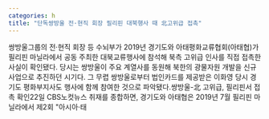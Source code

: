 ```yaml
---
categories: h
title: "단독쌍방울 전·현직 회장 필리핀 대북행사 때 北고위급 접촉"
---
```

쌍방울그룹의 전·현직 회장 등 수뇌부가 2019년 경기도와 아태평화교류협회(아태협)가 필리핀 마닐라에서 공동 주최한 대북교류행사에 참석해 북측 고위급 인사를 직접 접촉한 사실이 확인됐다. 당시는 쌍방울이 주요 계열사를 동원해 북한의 광물자원 개발을 신규 사업으로 추진하던 시기다. 그 무렵 쌍방울로부터 법인카드를 제공받은 이화영 당시 경기도 평화부지사도 행사에 함께 참여한 것으로 파악됐다.쌍방울-北 고위급, 필리핀서 접촉 확인22일 CBS노컷뉴스 취재를 종합하면, 경기도와 아태협은 2019년 7월 필리핀 마닐라에서 제2회 "아시아·태